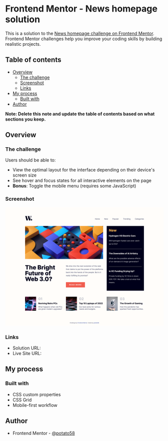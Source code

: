 # Frontend Mentor - News homepage solution

This is a solution to the [News homepage challenge on Frontend Mentor](https://www.frontendmentor.io/challenges/news-homepage-H6SWTa1MFl). Frontend Mentor challenges help you improve your coding skills by building realistic projects. 

## Table of contents

- [Overview](#overview)
  - [The challenge](#the-challenge)
  - [Screenshot](#screenshot)
  - [Links](#links)
- [My process](#my-process)
  - [Built with](#built-with)
- [Author](#author)

**Note: Delete this note and update the table of contents based on what sections you keep.**

## Overview

### The challenge

Users should be able to:

- View the optimal layout for the interface depending on their device's screen size
- See hover and focus states for all interactive elements on the page
- **Bonus**: Toggle the mobile menu (requires some JavaScript)

### Screenshot

![](./screenshot-desktop.png)

### Links

- Solution URL: [](https://github.com/potato58/news-homepage-css-grid)
- Live Site URL: [](https://potato58.github.io/news-homepage-css-grid/)

## My process

### Built with

- CSS custom properties
- CSS Grid
- Mobile-first workflow

## Author

- Frontend Mentor - [@potato58](https://www.frontendmentor.io/profile/potato58)
